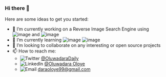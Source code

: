 ### Hi there 👋


Here are some ideas to get you started:

- 🔭 I’m currently working on a Reverse Image Search Engine using ![image]({https://img.shields.io/badge/Django-092E20?style=for-the-badge&logo=django&logoColor=green}) and ![image]({https://img.shields.io/badge/React-20232A?style=for-the-badge&logo=react&logoColor=61DAFB})
- 🌱 I’m currently learning ![image]({https://img.shields.io/badge/Docker-2CA5E0?style=for-the-badge&logo=docker&logoColor=white}) ![image]({https://img.shields.io/badge/React-20232A?style=for-the-badge&logo=react&logoColor=61DAFB})
- 👯 I’m looking to collaborate on any interesting or open source projects
- 📫 How to reach me:
  - ![Twitter]({https://img.shields.io/badge/Twitter-1DA1F2?style=for-the-badge&logo=twitter&logoColor=white}) [@OluwadaraDaily](https://twitter.com/OluwadaraDaily)
  - ![LinkedIn]({https://img.shields.io/badge/LinkedIn-0077B5?style=for-the-badge&logo=linkedin&logoColor=white}) [@Oluwadara Oloye](https://www.linkedin.com/in/oluwadara-oloye)
  - ![Email]({https://img.shields.io/badge/Gmail-D14836?style=for-the-badge&logo=gmail&logoColor=white}) [daraoloye99@gmail.com](mailto:daraoloye99@gmail.com)
